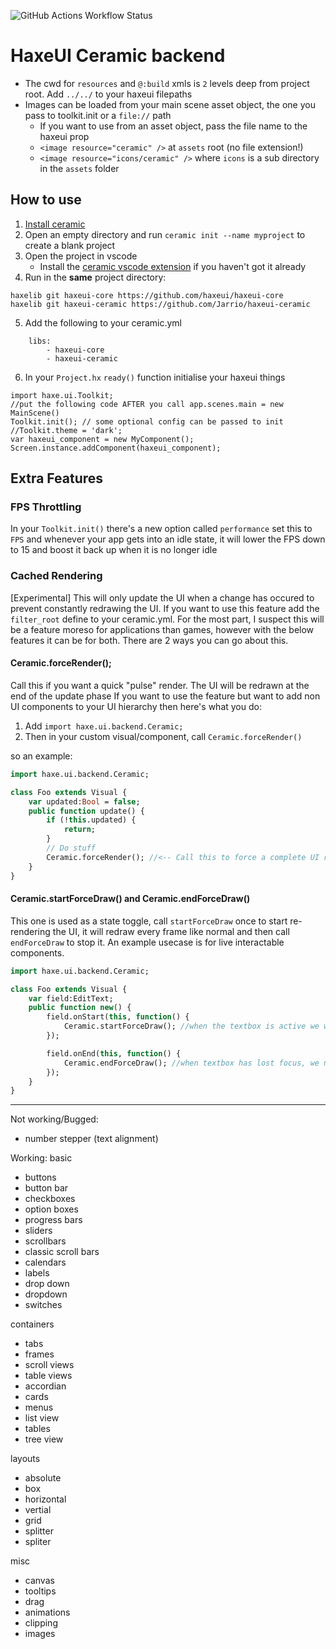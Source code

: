 ![GitHub Actions Workflow Status](https://img.shields.io/github/actions/workflow/status/Jarrio/haxeui-ceramic/test.yml)
# HaxeUI Ceramic backend
- The cwd for `resources` and `@:build` xmls is `2` levels deep from project root. Add `../../` to your haxeui filepaths 
- Images can be loaded from your main scene asset object, the one you pass to toolkit.init or a `file://` path
	- If you want to use from an asset object, pass the file name to the haxeui prop
	- `<image resource="ceramic" />` at `assets` root (no file extension!)
	- `<image resource="icons/ceramic" />` where `icons` is a sub directory in the `assets` folder

## How to use
1) [Install ceramic](https://ceramic-engine.com/guides/install-ceramic/#install-ceramic)
2) Open an empty directory and run `ceramic init --name myproject` to create a blank project
3) Open the project in vscode
    - Install the [ceramic vscode extension](https://marketplace.visualstudio.com/items?itemName=jeremyfa.ceramic) if you haven't got it already
5) Run in the **same** project directory: 
```
haxelib git haxeui-core https://github.com/haxeui/haxeui-core
haxelib git haxeui-ceramic https://github.com/Jarrio/haxeui-ceramic
```
5) Add the following to your ceramic.yml
```
    libs:
        - haxeui-core
        - haxeui-ceramic
```
6) In your `Project.hx` `ready()` function initialise your haxeui things
```
import haxe.ui.Toolkit;
//put the following code AFTER you call app.scenes.main = new MainScene()
Toolkit.init(); // some optional config can be passed to init
//Toolkit.theme = 'dark';
var haxeui_component = new MyComponent();
Screen.instance.addComponent(haxeui_component);
```

## Extra Features
### FPS Throttling
In your `Toolkit.init()` there's a new option called `performance` set this to `FPS` and whenever your app gets into an idle state, it will lower the FPS down to 15 and boost it back up when it is no longer idle
### Cached Rendering
[Experimental] This will only update the UI when a change has occured to prevent constantly redrawing the UI. If you want to use this feature add the `filter_root` define to your ceramic.yml. For the most part, I suspect this will be a feature moreso for applications than games, however with the below features it can be for both.
There are 2 ways you can go about this. 
#### Ceramic.forceRender();
Call this if you want a quick "pulse" render. The UI will be redrawn at the end of the update phase
If you want to use the feature but want to add non UI components to your UI hierarchy then here's what you do:
1) Add `import haxe.ui.backend.Ceramic;`
2) Then in your custom visual/component, call `Ceramic.forceRender()`

so an example:

```hx
import haxe.ui.backend.Ceramic;

class Foo extends Visual {
	var updated:Bool = false;
	public function update() {
		if (!this.updated) {
			return;
		}
		// Do stuff
		Ceramic.forceRender(); //<-- Call this to force a complete UI re-render
	}
}
```
#### Ceramic.startForceDraw() and Ceramic.endForceDraw() 
This one is used as a state toggle, call `startForceDraw` once to start re-rendering the UI, it will redraw every frame like normal and then call `endForceDraw` to stop it. An example usecase is for live interactable components. 
```hx
import haxe.ui.backend.Ceramic;

class Foo extends Visual {
	var field:EditText;
	public function new() {
		field.onStart(this, function() {
			Ceramic.startForceDraw(); //when the textbox is active we want to update the cache frequently
		});

		field.onEnd(this, function() {
			Ceramic.endForceDraw(); //when textbox has lost focus, we no longer need to be constantly redrawing the UI
		});
	}
}
```
----
Not working/Bugged:

- number stepper (text alignment)

Working:
basic 
- buttons
- button bar
- checkboxes
- option boxes
- progress bars
- sliders
- scrollbars
- classic scroll bars
- calendars
- labels
- drop down 
- dropdown
- switches

containers
- tabs
- frames
- scroll views
- table views
- accordian
- cards
- menus
- list view
- tables
- tree view

layouts
- absolute
- box
- horizontal
- vertial
- grid
- splitter
- spliter

misc
- canvas
- tooltips
- drag
- animations
- clipping
- images

